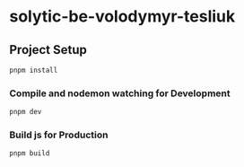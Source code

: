 # solytic-be-volodymyr-tesliuk

## Project Setup

```sh
pnpm install
```

### Compile and nodemon watching for Development

```sh
pnpm dev
```

### Build js for Production

```sh
pnpm build
```

